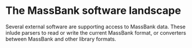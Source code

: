 # The MassBank software landscape

Several external software are supporting access to MassBank data.
These inlude parsers to read or write the current MassBank format, 
or converters between MassBank and other library formats.


